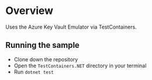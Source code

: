 # Overview

Uses the Azure Key Vault Emulator via TestContainers.

## Running the sample

- Clone down the repository
- Open the `TestContainers.NET` directory in your terminal
- Run `dotnet test`